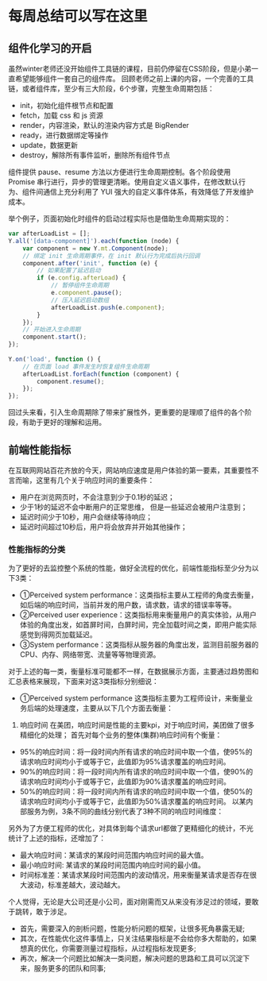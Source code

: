 # 每周总结可以写在这里

## 组件化学习的开启
虽然winter老师还没开始组件工具链的课程，目前仍停留在CSS阶段，但是小弟一直希望能够组件一套自己的组件库。
回顾老师之前上课的内容，一个完善的工具链，或者组件库，至少有三大阶段，6个步骤，完整生命周期包括：
- init，初始化组件根节点和配置
- fetch，加载 css 和 js 资源
- render，内容渲染，默认的渲染内容方式是 BigRender
- ready，进行数据绑定等操作
- update，数据更新
- destroy，解除所有事件监听，删除所有组件节点

组件提供 pause、resume 方法以方便进行生命周期控制。各个阶段使用 Promise 串行进行，异步的管理更清晰。使用自定义语义事件，在修改默认行为、组件间通信上充分利用了 YUI 强大的自定义事件体系，有效降低了开发维护成本。

举个例子，页面初始化时组件的启动过程实际也是借助生命周期实现的：
```javascript
var afterLoadList = [];
Y.all('[data-component]').each(function (node) {
    var component = new Y.mt.Component(node);
    // 绑定 init 生命周期事件，在 init 默认行为完成后执行回调
    component.after('init', function (e) {
        // 如果配置了延迟启动
        if (e.config.afterLoad) {
            // 暂停组件生命周期
            e.component.pause();
            // 压入延迟启动数组
            afterLoadList.push(e.component);
        }
    });
    // 开始进入生命周期
    component.start();
});
 
Y.on('load', function () {
    // 在页面 load 事件发生时恢复组件生命周期
    afterLoadList.forEach(function (component) {
        component.resume();
    });
});
```
回过头来看，引入生命周期除了带来扩展性外，更重要的是理顺了组件的各个阶段，有助于更好的理解和运用。

## 前端性能指标
在互联网网站百花齐放的今天，网站响应速度是用户体验的第一要素，其重要性不言而喻，这里有几个关于响应时间的重要条件：

- 用户在浏览网页时，不会注意到少于0.1秒的延迟；
- 少于1秒的延迟不会中断用户的正常思维， 但是一些延迟会被用户注意到；
- 延迟时间少于10秒，用户会继续等待响应；
- 延迟时间超过10秒后，用户将会放弃并开始其他操作；


### 性能指标的分类
为了更好的去监控整个系统的性能，做好全流程的优化，前端性能指标至少分为以下3类：

- ①Perceived system performance：这类指标主要从工程师的角度去衡量，如后端的响应时间，当前并发的用户数，请求数，请求的错误率等等。
- ②Perceived user experience：这类指标用来衡量⽤户的真实体验，从用户体验的角度出发，如首屏时间，白屏时间，完全加载时间之类，即用户能实际感觉到得网页加载延迟。
- ③System performance：这类指标从服务器的角度出发，监测目前服务器的CPU、内存、网络带宽、流量等等物理资源。

对于上述的每一类，衡量标准可能都不一样，在数据展示方面，主要通过趋势图和汇总表格来展现，下面来对这3类指标分别细说：
- ①Perceived system performance
这类指标主要为工程师设计，来衡量业务后端的处理速度，主要从以下几个方面去衡量：

1) 响应时间
在美团，响应时间是性能的主要kpi，对于响应时间，美团做了很多精细化的处理； 首先对每个业务的整体(集群)响应时间有个衡量：

- 95%的响应时间：将一段时间内所有请求的响应时间中取一个值，使95%的请求响应时间均小于或等于它，此值即为95%请求覆盖的响应时间。
- 90%的响应时间：将一段时间内所有请求的响应时间中取一个值，使90%的请求响应时间均小于或等于它，此值即为90%请求覆盖的响应时间。
- 50%的响应时间：将一段时间内所有请求的响应时间中取一个值，使50%的请求响应时间均小于或等于它，此值即为50%请求覆盖的响应时间。
以某内部服务为例，3条不同的曲线分别代表了3种不同的响应时间维度：


另外为了方便工程师的优化，对具体到每个请求url都做了更精细化的统计，不光统计了上述的指标，还增加了：

- 最大响应时间：某请求的某段时间范围内响应时间的最大值。
- 最小响应时间: 某请求的某段时间范围内响应时间的最小值。
- 时间标准差：某请求某段时间范围内的波动情况，用来衡量某请求是否存在很大波动，标准差越大，波动越大。

个人觉得，无论是大公司还是小公司，面对刚需而又从来没有涉足过的领域，要敢于跳转，敢于涉足。

- 首先，需要深入的剖析问题，性能分析问题的框架，让很多死角暴露无疑;
- 其次，在性能优化这件事情上，只关注结果指标是不会给你多大帮助的，如果想真的优化，你需要测量过程指标，从过程指标发现更多;
- 再次，解决一个问题比如解决一类问题，解决问题的思路和工具可以沉淀下来，服务更多的团队和同事;




